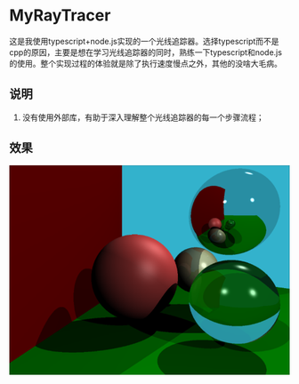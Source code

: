 # MyRayTracer
这是我使用typescript+node.js实现的一个光线追踪器。选择typescript而不是cpp的原因，主要是想在学习光线追踪器的同时，熟练一下typescript和node.js的使用。整个实现过程的体验就是除了执行速度慢点之外，其他的没啥大毛病。
## 说明
1. 没有使用外部库，有助于深入理解整个光线追踪器的每一个步骤流程；
## 效果
![Image text](https://github.com/Zer0n1-coder/MyToys/blob/master/MyRayTracer/out.jpg)
